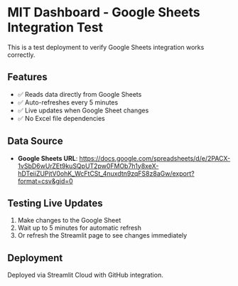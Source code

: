 # MIT Dashboard - Google Sheets Integration Test

This is a test deployment to verify Google Sheets integration works correctly.

## Features
- ✅ Reads data directly from Google Sheets
- ✅ Auto-refreshes every 5 minutes
- ✅ Live updates when Google Sheet changes
- ✅ No Excel file dependencies

## Data Source
- **Google Sheets URL**: https://docs.google.com/spreadsheets/d/e/2PACX-1vSbD6wUrZEt9kuSQpUT2pw0FMOb7h1y8xeX-hDTeiiZUPjtV0ohK_WcFtCSt_4nuxdtn9zqFS8z8aGw/export?format=csv&gid=0

## Testing Live Updates
1. Make changes to the Google Sheet
2. Wait up to 5 minutes for automatic refresh
3. Or refresh the Streamlit page to see changes immediately

## Deployment
Deployed via Streamlit Cloud with GitHub integration.
